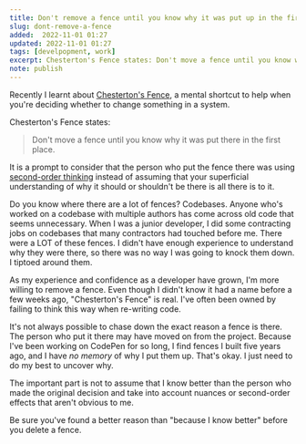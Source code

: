 ```yaml
---
title: Don't remove a fence until you know why it was put up in the first place
slug: dont-remove-a-fence
added:  2022-11-01 01:27
updated: 2022-11-01 01:27
tags: [develpopment, work]
excerpt: Chesterton's Fence states: Don't move a fence until you know why it was put there in the first place.
note: publish
---
```


Recently I learnt about [Chesterton's Fence](https://fs.blog/chestertons-fence/), a mental shortcut to help when you're deciding whether to change something in a system. 

Chesterton's Fence states:
> Don't move a fence until you know why it was put there in the first place.

It is a prompt to consider that the person who put the fence there was using [second-order thinking](https://fs.blog/second-order-thinking) instead of assuming that your superficial understanding of why it should or shouldn't be there is all there is to it.

Do you know where there are a lot of fences? Codebases. Anyone who's worked on a codebase with multiple authors has come across old code that seems unnecessary.
When I was a junior developer, I did some contracting jobs on codebases that many contractors had touched before me. There were a LOT of these fences. I didn't have enough experience to understand why they were there, so there was no way I was going to knock them down. I tiptoed around them.

As my experience and confidence as a developer have grown, I'm more willing to remove a fence. Even though I didn't know it had a name before a few weeks ago, "Chesterton's Fence" is real. I've often been owned by failing to think this way when re-writing code. 

It's not always possible to chase down the exact reason a fence is there. The person who put it there may have moved on from the project. Because I've been working on CodePen for so long, I find fences I built five years ago, and I have *no memory* of why I put them up. That's okay. I just need to do my best to uncover why. 

The important part is not to assume that I know better than the person who made the original decision and take into account nuances or second-order effects that aren't obvious to me. 

Be sure you've found a better reason than "because I know better" before you delete a fence.
